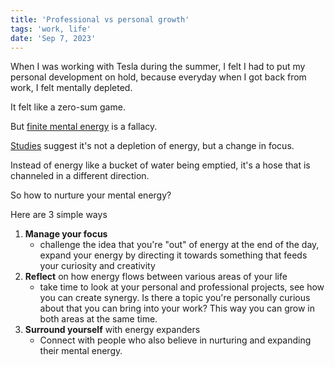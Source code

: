 ```yaml
---
title: 'Professional vs personal growth'
tags: 'work, life'
date: 'Sep 7, 2023'
---
```


When I was working with Tesla during the summer, I felt I had to put my personal development on hold, because everyday when I got back from work, I felt mentally depleted.

It felt like a zero-sum game.

But [finite mental energy](https://pubmed.ncbi.nlm.nih.gov/9599441/) is a fallacy.

[Studies](https://www.ncbi.nlm.nih.gov/pmc/articles/PMC7238509/) suggest it's not a depletion of energy, but a change in focus.

Instead of energy like a bucket of water being emptied, it's a hose that is channeled in a different direction.

So how to nurture your mental energy?

Here are 3 simple ways

1. **Manage your focus**
   - challenge the idea that you're "out" of energy at the end of the day, expand your energy by directing it towards something that feeds your curiosity and creativity
2. **Reflect** on how energy flows between various areas of your life
   - take time to look at your personal and professional projects, see how you can create synergy. Is there a topic you're personally curious about that you can bring into your work? This way you can grow in both areas at the same time.
3. **Surround yourself** with energy expanders
   - Connect with people who also believe in nurturing and expanding their mental energy.
